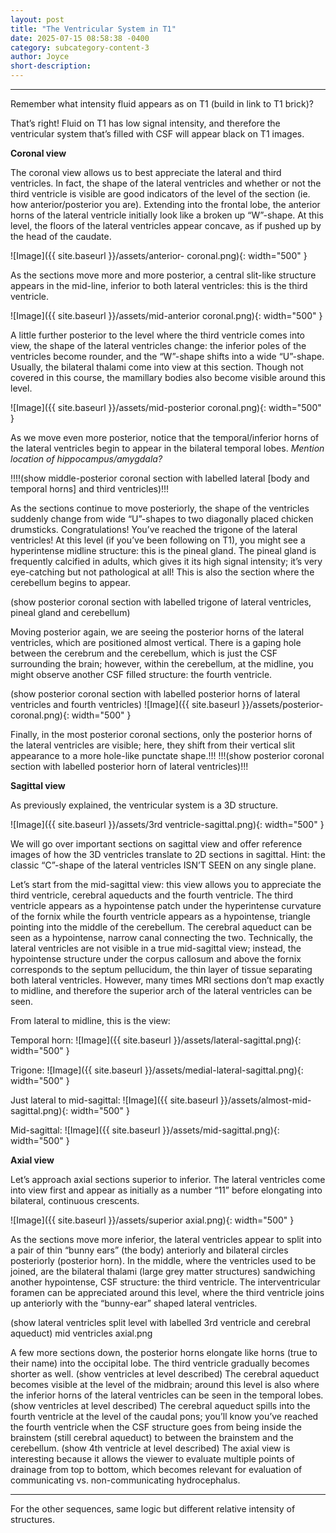 ```yaml
---
layout: post
title: "The Ventricular System in T1"
date: 2025-07-15 08:58:38 -0400
category: subcategory-content-3
author: Joyce
short-description: 
---
```


-----
Remember what intensity fluid appears as on T1 (build in link to T1 brick)? 

That’s right! Fluid on T1 has low signal intensity, and therefore the ventricular system that’s filled with CSF will appear black on T1 images.


<b>Coronal view</b>

The coronal view allows us to best appreciate the lateral and third ventricles. 
In fact, the shape of the lateral ventricles and whether or not the third ventricle is visible are good indicators of the level of the section (ie. how anterior/posterior you are). 
Extending into the frontal lobe, the anterior horns of the lateral ventricle initially look like a broken up “W”-shape. 
At this level, the floors of the lateral ventricles appear concave, as if pushed up by the head of the caudate. 

![Image]({{ site.baseurl }}/assets/anterior- coronal.png){: width="500" }


As the sections move more and more posterior, a central slit-like structure appears in the mid-line, inferior to both lateral ventricles: this is the third ventricle.

![Image]({{ site.baseurl }}/assets/mid-anterior coronal.png){: width="500" }


A little further posterior to the level where the third ventricle comes into view, the shape of the lateral ventricles change: the inferior poles of the ventricles become rounder, and the “W”-shape shifts into a wide “U”-shape. 
Usually, the bilateral thalami come into view at this section. 
Though not covered in this course, the mamillary bodies also become visible around this level.

![Image]({{ site.baseurl }}/assets/mid-posterior coronal.png){: width="500" }

As we move even more posterior, notice that the temporal/inferior horns of the lateral ventricles begin to appear in the bilateral temporal lobes. <i>Mention location of hippocampus/amygdala? </i>

!!!!(show middle-posterior coronal section with labelled lateral [body and temporal horns] and third ventricles)!!!

As the sections continue to move posteriorly, the shape of the ventricles suddenly change from wide “U”-shapes to two diagonally placed chicken drumsticks. 
Congratulations! You’ve reached the trigone of the lateral ventricles! 
At this level (if you’ve been following on T1), you might see a hyperintense midline structure: this is the pineal gland. 
The pineal gland is frequently calcified in adults, which gives it its high signal intensity; it’s very eye-catching but not pathological at all! 
This is also the section where the cerebellum begins to appear.

(show posterior coronal section with labelled trigone of lateral ventricles, pineal gland and cerebellum)

Moving posterior again, we are seeing the posterior horns of the lateral ventricles, which are positioned almost vertical. There is a gaping hole between the cerebrum and the cerebellum, which is just the CSF surrounding the brain; however, within the cerebellum, at the midline, you might observe another CSF filled structure: the fourth ventricle.

(show posterior coronal section with labelled posterior horns of lateral ventricles and fourth ventricles)
![Image]({{ site.baseurl }}/assets/posterior-coronal.png){: width="500" }

Finally, in the most posterior coronal sections, only the posterior horns of the lateral ventricles are visible; here, they shift from their vertical slit appearance to a more hole-like punctate shape.!!!
!!!(show posterior coronal section with labelled posterior horn of lateral ventricles)!!!

<b> Sagittal view </b>

As previously explained, the ventricular system is a 3D structure. 

![Image]({{ site.baseurl }}/assets/3rd ventricle-sagittal.png){: width="500" }

We will go over important sections on sagittal view and offer reference images of how the 3D ventricles translate to 2D sections in sagittal. 
Hint: the classic “C”-shape of the lateral ventricles ISN’T SEEN on any single plane.


Let’s start from the mid-sagittal view: this view allows you to appreciate the third ventricle, cerebral aqueducts and the fourth ventricle. 
The third ventricle appears as a hypointense patch under the hyperintense curvature of the fornix while the fourth ventricle appears as a hypointense, triangle pointing into the middle of the cerebellum. 
The cerebral aqueduct can be seen as a hypointense, narrow canal connecting the two.
Technically, the lateral ventricles are not visible in a true mid-sagittal view; instead, the hypointense structure under the corpus callosum and above the fornix corresponds to the septum pellucidum, the thin layer of tissue separating both lateral ventricles. 
However, many times MRI sections don’t map exactly to midline, and therefore the superior arch of the lateral ventricles can be seen.


From lateral to midline, this is the view:

Temporal horn:
![Image]({{ site.baseurl }}/assets/lateral-sagittal.png){: width="500" }

Trigone:
![Image]({{ site.baseurl }}/assets/medial-lateral-sagittal.png){: width="500" }

Just lateral to mid-sagittal:
![Image]({{ site.baseurl }}/assets/almost-mid-sagittal.png){: width="500" }

Mid-sagittal:
![Image]({{ site.baseurl }}/assets/mid-sagittal.png){: width="500" }


<b>Axial view </b>

Let’s approach axial sections superior to inferior.
The lateral ventricles come into view first and appear as initially as a number “11” before elongating into bilateral, continuous crescents. 

![Image]({{ site.baseurl }}/assets/superior axial.png){: width="500" }

As the sections move more inferior, the lateral ventricles appear to split into a pair of thin “bunny ears” (the body) anteriorly and bilateral circles posteriorly (posterior horn). 
In the middle, where the ventricles used to be joined, are the bilateral thalami (large grey matter structures) sandwiching another hypointense, CSF structure: the third ventricle. 
The interventricular foramen can be appreciated around this level, where the third ventricle joins up anteriorly with the “bunny-ear” shaped lateral ventricles.

(show lateral ventricles split level with labelled 3rd ventricle and cerebral aqueduct)
mid ventricles axial.png

A few more sections down, the posterior horns elongate like horns (true to their name) into the occipital lobe. The third ventricle gradually becomes shorter as well. 
(show ventricles at level described)
The cerebral aqueduct becomes visible at the level of the midbrain; around this level is also where the inferior horns of the lateral ventricles can be seen in the temporal lobes.
(show ventricles at level described)
The cerebral aqueduct spills into the fourth ventricle at the level of the caudal pons; you’ll know you’ve reached the fourth ventricle when the CSF structure goes from being inside the brainstem (still cerebral aqueduct) to between the brainstem and the cerebellum.
(show 4th ventricle at level described)
The axial view is interesting because it allows the viewer to evaluate multiple points of drainage from top to bottom, which becomes relevant for evaluation of communicating vs. non-communicating hydrocephalus.

________
For the other sequences, same logic but different relative intensity of structures.

